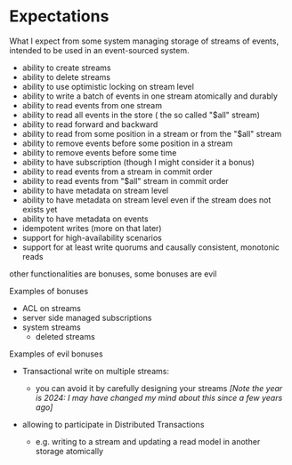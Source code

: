 # Expectations 

What I expect from some system managing storage of streams of events, intended to be used in an event-sourced system.

- ability to create streams
- ability to delete streams
- ability to use optimistic locking on stream level
- ability to write a batch of events in one stream atomically and durably
- ability to read events from one stream 
- ability to read all events in the store ( the so called "$all" stream)
- ability to read forward and backward
- ability to read from some position in a stream or from the "$all" stream
- ability to remove events before some position in a stream
- ability to remove events before some time
- ability to have subscription (though I might consider it a bonus)
- ability to read events from a stream in commit order 
- ability to read events from "$all" stream in commit order
- ability to have metadata on stream level   
- ability to have metadata on stream level even if the stream does not exists yet
- ability to have metadata on events
- idempotent writes (more on that later)
- support for high-availability scenarios
- support for at least write quorums and causally consistent, monotonic reads

other functionalities are bonuses, some bonuses are evil

Examples of bonuses
- ACL on streams
- server side managed subscriptions 
- system streams 
  - deleted streams

Examples of evil bonuses  
- Transactional write on multiple streams:
  - you can avoid it by carefully designing your streams   _[Note the year is 2024: I may have changed my mind about this since a few years ago]_
  
- allowing to participate in Distributed Transactions
  - e.g. writing to a stream and updating a read model in another storage atomically
